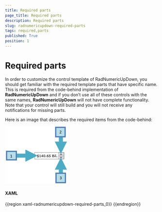 ```yaml
---
title: Required parts
page_title: Required parts
description: Required parts
slug: radnumericupdown-required-parts
tags: required,parts
published: True
position: 1
---
```


# Required parts

In order to customize the control template of RadNumericUpDown, you should get familiar with the required template parts that have specific name. This is required from the code-behind implementation of __RadNumericUpDown__ and if you don’t use all of these controls with the same names, __RadNumericUpDown__ will not have complete functionality. Note that your control will still build and you will not receive any notifications for missing parts.

Here is an image that describes the required items from the code-behind:

![](images/RadNumericUpDown_required_parts.png)

#### __XAML__

{{region xaml-radnumericupdown-required-parts_0}}
	<!--1. Textbox control for text input-->
	<TextBox x:Name="textbox" />
	<!--2. Button control for increasing the value-->
	<RepeatButton x:Name="increase" />
	<!--3. Button control for decreasing the value-->
	<RepeatButton x:Name="decrease" />
{{endregion}}
